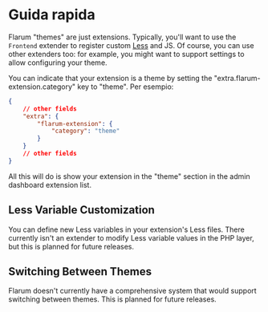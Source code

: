 # Guida rapida

Flarum "themes" are just extensions. Typically, you'll want to use the `Frontend` extender to register custom [Less](https://lesscss.org/#overview) and JS. Of course, you can use other extenders too: for example, you might want to support settings to allow configuring your theme.

You can indicate that your extension is a theme by setting the "extra.flarum-extension.category" key to "theme". Per esempio:

```json
{
    // other fields
    "extra": {
        "flarum-extension": {
            "category": "theme"
        }
    }
    // other fields
}
```

All this will do is show your extension in the "theme" section in the admin dashboard extension list.

## Less Variable Customization

You can define new Less variables in your extension's Less files. There currently isn't an extender to modify Less variable values in the PHP layer, but this is planned for future releases.

## Switching Between Themes

Flarum doesn't currently have a comprehensive system that would support switching between themes. This is planned for future releases.
